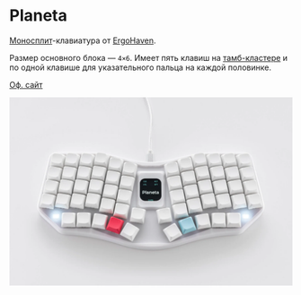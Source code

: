 # Planeta

[Моносплит](/dictionary/split.md)-клавиатура от [ErgoHaven](https://ru.ergohaven.xyz).

Размер основного блока — `4×6`. Имеет пять клавиш на [тамб-кластере](/dictionary/thumb-cluster.md) и по одной клавише для указательного пальца на каждой половинке.

[Оф. сайт](https://ru.ergohaven.xyz/planeta)

![](/assets/keyboards/ergohaven/Planeta.jpg)
